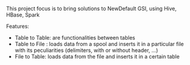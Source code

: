 This project focus is to bring solutions to NewDefault GSI, using Hive, HBase, Spark

Features:

- Table to Table: are functionalities between tables
- Table to File : loads data from a spool and inserts it in a particular file with its peculiarities (delimiters, with or without header, ...)
- File to Table: loads data from the file and inserts it in a certain table



